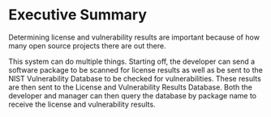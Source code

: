 # Executive Summary

Determining license and vulnerability results are important because of how many open source projects there are out there. 

This system can do multiple things. Starting off, the developer can send a software package to be scanned for license results as well as be sent to the NIST Vulnerability Database to be checked for vulnerabilities. These results are then sent to the License and Vulnerability Results Database. Both the developer and manager can then query the database by package name to receive the license and vulnerability results.
